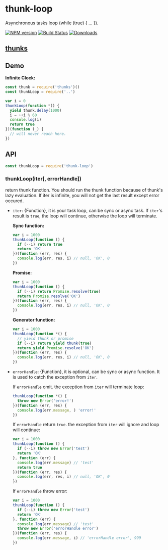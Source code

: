 thunk-loop
====
Asynchronous tasks loop (while (true) { ... }).

[![NPM version][npm-image]][npm-url]
[![Build Status][travis-image]][travis-url]
[![Downloads][downloads-image]][downloads-url]

## [thunks](https://github.com/thunks/thunks)

## Demo
**Infinite Clock:**
```js
const thunk = require('thunks')()
const thunkLoop = require('..')

var i = 0
thunkLoop(function *() {
  yield thunk.delay(1000)
  i = ++i % 60
  console.log(i)
  return true
})(function (_) {
  // will never reach here.
})
```

## API

```js
const thunkLoop = require('thunk-loop')
```

### thunkLoop(iter[, errorHandle])

return thunk function. You should run the thunk function because of thunk's lazy evaluation. If iter is infinite, you will not get the last result except error occured.

- `iter`: {Function}, it is your task loop, can be sync or async task. If `iter`'s result is `true`, the loop will continue, otherwise the loop will terminate.

  **Sync function:**
  ```js
  var i = 1000
  thunkLoop(function () {
    if (--i) return true
    return 'OK'
  })(function (err, res) {
    console.log(err, res, i) // null, 'OK', 0
  })
  ```

  **Promise:**
  ```js
  var i = 1000
  thunkLoop(function () {
    if (--i) return Promise.resolve(true)
    return Promise.resolve('OK')
  })(function (err, res) {
    console.log(err, res, i) // null, 'OK', 0
  })
  ```

  **Generator function:**
  ```js
  var i = 1000
  thunkLoop(function *() {
    // yield thunk or promise
    if (--i) return yield thunk(true)
    return yield Promise.resolve('OK')
  })(function (err, res) {
    console.log(err, res, i) // null, 'OK', 0
  })
  ```

- `errorHandle`: {Function}, it is optional, can be sync or async function. It is used to catch the exception from `iter`.

  If `errorHandle` omit. the exception from `iter` will terminate loop:
  ```js
  thunkLoop(function *() {
    throw new Error('error!')
  })(function (err, res) {
    console.log(err.message, ) 'error!'
  })
  ```

  If `errorHandle` return `true`. the exception from `iter` will ignore and loop will continue:
  ```js
  var i = 1000
  thunkLoop(function () {
    if (--i) throw new Error('test')
    return 'OK'
  }, function (err) {
    console.log(err.message) // 'test'
    return true
  })(function (err, res) {
    console.log(err, res, i) // null, 'OK', 0
  })
  ```

  If `errorHandle` throw error:
  ```js
  var i = 1000
  thunkLoop(function () {
    if (--i) throw new Error('test')
    return 'OK'
  }, function (err) {
    console.log(err.message) // 'test'
    throw new Error('errorHandle error')
  })(function (err, res) {
    console.log(err.message, i) // 'errorHandle error', 999
  })
  ```

[npm-url]: https://npmjs.org/package/thunk-loop
[npm-image]: http://img.shields.io/npm/v/thunk-loop.svg

[travis-url]: https://travis-ci.org/thunks/thunk-loop
[travis-image]: http://img.shields.io/travis/thunks/thunk-loop.svg

[downloads-url]: https://npmjs.org/package/thunk-loop
[downloads-image]: http://img.shields.io/npm/dm/thunk-loop.svg?style=flat-square
